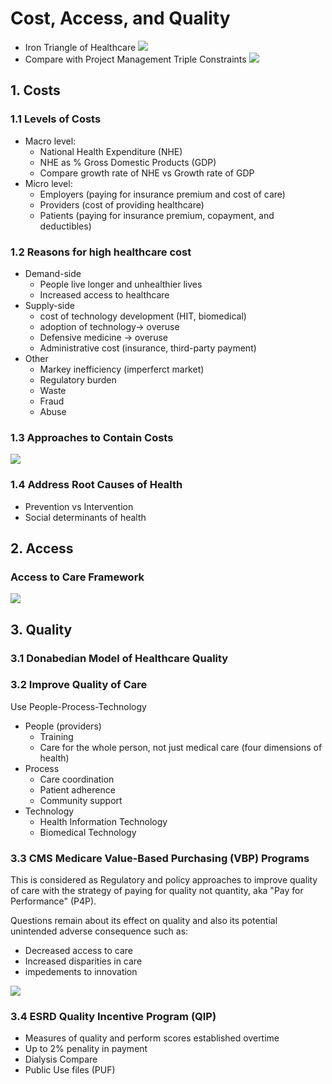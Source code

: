 # Cost, Access, and Quality
- Iron Triangle of Healthcare
![](../images/Iron_Triangle_of_Healthcare.png)
- Compare with Project Management Triple Constraints
![](../images/PM-Triple-Constraints.jpg)
## 1. Costs
### 1.1 Levels of Costs
- Macro level: 
    - National Health Expenditure (NHE) 
    - NHE as % Gross Domestic Products (GDP) 
    - Compare growth rate of NHE vs Growth rate of GDP
- Micro level:
    - Employers (paying for insurance premium and cost of care)
    - Providers (cost of providing healthcare)
    - Patients (paying for insurance premium, copayment, and deductibles)
### 1.2 Reasons for high healthcare cost
- Demand-side
    - People live longer and unhealthier lives
    - Increased access to healthcare
- Supply-side
    - cost of technology development (HIT, biomedical)
    - adoption of technology-> overuse
    - Defensive medicine -> overuse
    - Administrative cost (insurance, third-party payment)
- Other
    - Markey inefficiency (imperferct market)
    - Regulatory burden
    - Waste
    - Fraud
    - Abuse   
### 1.3 Approaches to Contain Costs
![](../images/cost_containment.jpg)

### 1.4 Address Root Causes of Health 
- Prevention vs Intervention 
- Social determinants of health

## 2. Access
### Access to Care Framework
![](../images/Access_to_Care_Framework.jpg)
## 3. Quality
### 3.1 Donabedian Model of Healthcare Quality

### 3.2 Improve Quality of Care
Use People-Process-Technology 
- People (providers)
    - Training
    - Care for the whole person, not just medical care (four dimensions of health)
- Process
    - Care coordination
    - Patient adherence 
    - Community support
- Technology
    - Health Information Technology
    - Biomedical Technology
### 3.3 CMS Medicare Value-Based Purchasing (VBP) Programs 
This is considered as Regulatory and policy approaches to improve quality of care with the strategy
of paying for quality not quantity, aka "Pay for Performance" (P4P). 

Questions remain about its effect on quality and also its potential unintended adverse consequence such as:
- Decreased access to care
- Increased disparities in care
- impedements to innovation

![](../images/CMS_VBP_Programs.jpg)

### 3.4 ESRD Quality Incentive Program (QIP) 
- Measures of quality and perform scores established overtime
- Up to 2% penality in payment
- Dialysis Compare 
- Public Use files (PUF)
